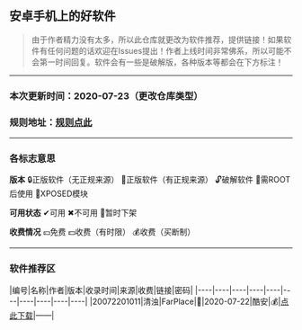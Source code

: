 ## 安卓手机上的好软件
> 由于作者精力没有太多，所以此仓库就更改为软件推荐，提供链接！如果软件有任何问题的话欢迎在Issues提出！作者上线时间非常佛系，所以可能不会第一时间回复。软件会有一些是破解版，各种版本等都会在下方标注！
***
### 本次更新时间：2020-07-23（更改仓库类型）
### 规则地址：[规则点此](https://github.com/EthanJenny/Android-Good-Software/blob/master/guize.md)
***
### 各标志意思
**版本** 🔒正版软件（无正规来源） 🔐正版软件（有正规来源） 🔓破解软件 🔧需ROOT后使用 🔨XPOSED模块

**可用状态** ✔可用 ✖不可用 📎暂时下架

**收费情况** 💴免费 💵收费（有时限） 💰收费（买断制）
***
### 软件推荐区
|编号|名称|作者|版本|收录时间|来源|收费|链接|密码|
|----|----|----|----|----|----|----|----|----|----|
|20072201011|清浊|FarPlace|🔐|2020-07-22|酷安|💰|<kbd>[点此下载](https://www.coolapk.com/apk/com.farplace.qingzhuo)</kbd>|——|

